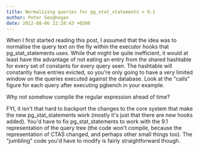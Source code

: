 ```yaml
---
title: Normalizing queries for pg_stat_statements < 9.2
author: Peter Geoghegan
date: 2012-08-06 22:28:43 +0200
---
```

When I first started reading this post, I assumed that the idea was to normalise the query text on the fly within the executor hooks that pg_stat_statements uses. While that might be quite inefficient, it would at least have the advantage of not eating an entry from the shared hashtable for every set of constants for every query seen.  The hashtable will constantly have entries evicted, so you're only going to have a very limited window on the queries executed against the database. Look at the "calls" figure for each query after executing pgbench in your example.

Why not somehow compile the regular expression ahead of time?

FYI, it isn't that hard to backport the changes to the core system that make the new pg_stat_statements work (mostly it's just that there are new hooks added). You'd have to fix pg_stat_statements to work with the 9.1 representation of the query tree (the code won't compile, because the representation of CTAS changed, and perhaps other small things too). The "jumbling" code you'd have to modify is fairly straightforward though.
